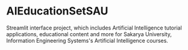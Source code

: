 # AIEducationSetSAU
Streamlit interface project, which includes Artificial Intelligence tutorial applications, educational content and more for Sakarya University, Information Engineering Systems's Artificial Intelligence courses.
